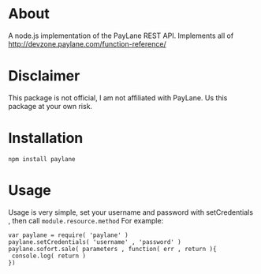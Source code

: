 About
=====
A node.js implementation of the PayLane REST API.
Implements all of http://devzone.paylane.com/function-reference/

Disclaimer
==========
This package is not official, I am not affiliated with PayLane. Us this package at your own risk.

Installation
============
```npm install paylane```

Usage
=====
Usage is very simple, set your username and password with setCredentials , then call ```module.resource.method```
For example:

```
var paylane = require( 'paylane' )
paylane.setCredentials( 'username' , 'password' )
paylane.sofort.sale( parameters , function( err , return ){
 console.log( return )
})

```
